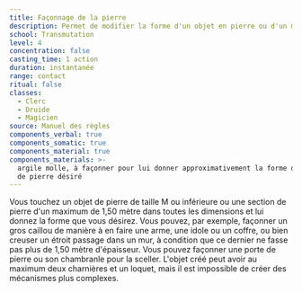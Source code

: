 ```yaml
---
title: Façonnage de la pierre
description: Permet de modifier la forme d'un objet en pierre ou d'un mur.
school: Transmutation
level: 4
concentration: false
casting_time: 1 action
duration: instantanée
range: contact
ritual: false
classes:
  - Clerc
  - Druide
  - Magicien
source: Manuel des règles
components_verbal: true
components_somatic: true
components_material: true
components_materials: >-
  argile molle, à façonner pour lui donner approximativement la forme de l'objet
  de pierre désiré
---
```

Vous touchez un objet de pierre de taille M ou inférieure ou une section de pierre d'un maximum de 1,50 mètre dans toutes les dimensions et lui donnez la forme que vous désirez. Vous pouvez, par exemple, façonner un gros caillou de manière à en faire une arme, une idole ou un coffre, ou bien creuser un étroit passage dans un mur, à condition que ce dernier ne fasse pas plus de 1,50 mètre d'épaisseur. Vous pouvez façonner une porte de pierre ou son chambranle pour la sceller. L'objet créé peut avoir au maximum deux charnières et un loquet, mais il est impossible de créer des mécanismes plus complexes.
